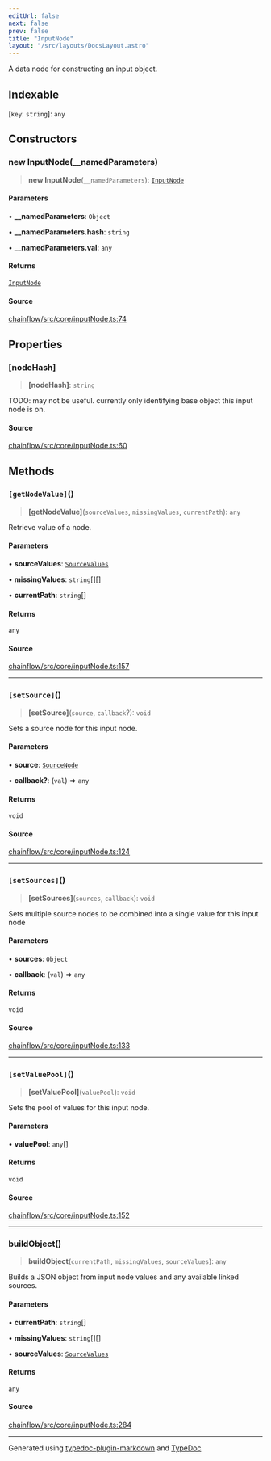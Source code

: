 ```yaml
---
editUrl: false
next: false
prev: false
title: "InputNode"
layout: "/src/layouts/DocsLayout.astro"
---
```


A data node for constructing an input object.

## Indexable

 \[`key`: `string`\]: `any`

## Constructors

### new InputNode(__namedParameters)

> **new InputNode**(`__namedParameters`): [`InputNode`](/api/core/inputnode/classes/inputnode/)

#### Parameters

• **\_\_namedParameters**: `Object`

• **\_\_namedParameters\.hash**: `string`

• **\_\_namedParameters\.val**: `any`

#### Returns

[`InputNode`](/api/core/inputnode/classes/inputnode/)

#### Source

[chainflow/src/core/inputNode.ts:74](https://github.com/edwinlzs/chainflow/blob/99ff659/src/core/inputNode.ts#L74)

## Properties

### [nodeHash]

> **[nodeHash]**: `string`

TODO: may not be useful. currently only identifying base object this input node is on.

#### Source

[chainflow/src/core/inputNode.ts:60](https://github.com/edwinlzs/chainflow/blob/99ff659/src/core/inputNode.ts#L60)

## Methods

### `[getNodeValue]`()

> **[getNodeValue]**(`sourceValues`, `missingValues`, `currentPath`): `any`

Retrieve value of a node.

#### Parameters

• **sourceValues**: [`SourceValues`](/api/core/inputnode/type-aliases/sourcevalues/)

• **missingValues**: `string`[][]

• **currentPath**: `string`[]

#### Returns

`any`

#### Source

[chainflow/src/core/inputNode.ts:157](https://github.com/edwinlzs/chainflow/blob/99ff659/src/core/inputNode.ts#L157)

***

### `[setSource]`()

> **[setSource]**(`source`, `callback`?): `void`

Sets a source node for this input node.

#### Parameters

• **source**: [`SourceNode`](/api/core/sourcenode/interfaces/sourcenode/)

• **callback?**: (`val`) => `any`

#### Returns

`void`

#### Source

[chainflow/src/core/inputNode.ts:124](https://github.com/edwinlzs/chainflow/blob/99ff659/src/core/inputNode.ts#L124)

***

### `[setSources]`()

> **[setSources]**(`sources`, `callback`): `void`

Sets multiple source nodes to be combined into a single value for this input node

#### Parameters

• **sources**: `Object`

• **callback**: (`val`) => `any`

#### Returns

`void`

#### Source

[chainflow/src/core/inputNode.ts:133](https://github.com/edwinlzs/chainflow/blob/99ff659/src/core/inputNode.ts#L133)

***

### `[setValuePool]`()

> **[setValuePool]**(`valuePool`): `void`

Sets the pool of values for this input node.

#### Parameters

• **valuePool**: `any`[]

#### Returns

`void`

#### Source

[chainflow/src/core/inputNode.ts:152](https://github.com/edwinlzs/chainflow/blob/99ff659/src/core/inputNode.ts#L152)

***

### buildObject()

> **buildObject**(`currentPath`, `missingValues`, `sourceValues`): `any`

Builds a JSON object from input node values and
any available linked sources.

#### Parameters

• **currentPath**: `string`[]

• **missingValues**: `string`[][]

• **sourceValues**: [`SourceValues`](/api/core/inputnode/type-aliases/sourcevalues/)

#### Returns

`any`

#### Source

[chainflow/src/core/inputNode.ts:284](https://github.com/edwinlzs/chainflow/blob/99ff659/src/core/inputNode.ts#L284)

***

Generated using [typedoc-plugin-markdown](https://www.npmjs.com/package/typedoc-plugin-markdown) and [TypeDoc](https://typedoc.org/)
